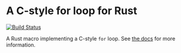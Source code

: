 # A C-style for loop for Rust

[![Build Status](https://travis-ci.org/huonw/cfor.png)](https://travis-ci.org/huonw/cfor)

A Rust macro implementing a C-style `for` loop. See
[the docs](http://www.rust-ci.org/huonw/cfor/doc/cfor/) for more
information.
